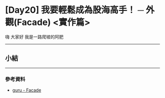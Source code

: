 # [Day20] 我要輕鬆成為股海高手！ ─ 外觀(Facade) <實作篇>

嗨 大家好 我是一路爬坡的阿肥   


---

## 

## 

## 

## 

## 小結

---

### 參考資料   

- [guru - Facade](https://refactoring.guru/design-patterns/facade)